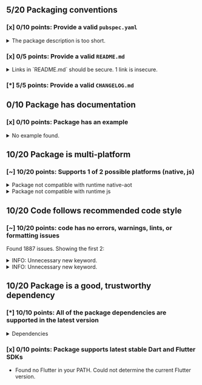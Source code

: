 ## 5/20 Packaging conventions

### [x] 0/10 points: Provide a valid `pubspec.yaml`

<details>
<summary>
The package description is too short.
</summary>

Add more detail to the `description` field of `pubspec.yaml`. Use 60 to 180 characters to describe the package, what it does, and its target use case.
</details>

### [x] 0/5 points: Provide a valid `README.md`

<details>
<summary>
Links in `README.md` should be secure. 1 link is insecure.
</summary>

`README.md:319:55`

```
    ╷
319 │ <li>With <code>github.css</code> (c) Vasily Polovnyov <a href="mailto:vast@whiteants.net">vast@whiteants.net</a></li>
    │                                                       ^^^^^^^^^^^^^^^^^^^^^^^^^^^^^^^^^^^^
    ╵
```

Use `https` URLs instead.
</details>

### [*] 5/5 points: Provide a valid `CHANGELOG.md`


## 0/10 Package has documentation

### [x] 0/10 points: Package has an example

<details>
<summary>
No example found.
</summary>

See [package layout](https://dart.dev/tools/pub/package-layout#examples) guidelines on how to add an example.
</details>

## 10/20 Package is multi-platform

### [~] 10/20 points: Supports 1 of 2 possible platforms (**native**, js)

<details>
<summary>
Package not compatible with runtime native-aot
</summary>

Because:
* `package:dartdoc/dartdoc.dart` that imports:
* `package:dartdoc/src/html/html_generator.dart` that imports:
* `package:dartdoc/src/html/templates.dart` that imports:
* `package:dartdoc/src/third_party/pkg/mustache4dart/lib/mustache4dart.dart` that imports:
* `package:dartdoc/src/third_party/pkg/mustache4dart/lib/mustache_context.dart` that imports:
* `package:dartdoc/src/third_party/pkg/mustache4dart/lib/src/mirrors.dart` that imports:
* `dart:mirrors`
</details>
<details>
<summary>
Package not compatible with runtime js
</summary>

Because:
* `package:dartdoc/dartdoc.dart` that imports:
* `package:dartdoc/src/element_type.dart` that imports:
* `package:dartdoc/src/model.dart` that imports:
* `package:package_config/discovery.dart` that imports:
* `package:package_config/src/packages_io_impl.dart` that imports:
* `package:package_config/src/util_io.dart` that imports:
* `dart:io`
</details>

## 10/20 Code follows recommended code style

### [~] 10/20 points: code has no errors, warnings, lints, or formatting issues

Found 1887 issues. Showing the first 2:

<details>
<summary>
INFO: Unnecessary new keyword.
</summary>

`bin/dartdoc.dart:27:5`

```
   ╷
27 │ ┌     new DartdocOptionArgOnly<bool>('help', false,
28 │ │         abbr: 'h', help: 'Show command help.', negatable: false),
   │ └────────────────────────────────────────────────────────────────^
   ╵
```

To reproduce make sure you are using [pedantic](https://pub.dev/packages/pedantic#using-the-lints) and run `dartanalyzer bin/dartdoc.dart`
</details>
<details>
<summary>
INFO: Unnecessary new keyword.
</summary>

`bin/dartdoc.dart:29:5`

```
   ╷
29 │ ┌     new DartdocOptionArgOnly<bool>('version', false,
30 │ │         help: 'Display the version for $name.', negatable: false),
   │ └─────────────────────────────────────────────────────────────────^
   ╵
```

To reproduce make sure you are using [pedantic](https://pub.dev/packages/pedantic#using-the-lints) and run `dartanalyzer bin/dartdoc.dart`
</details>

## 10/20 Package is a good, trustworthy dependency

### [*] 10/10 points: All of the package dependencies are supported in the latest version

<details>
<summary>
Dependencies
</summary>

|Package|Constraint|Compatible|Latest|
|:-|:-|:-|:-|
|[`analyzer`]|^0.33.0|0.33.6+1|0.39.12|
|[`args`]|>=1.4.1 <2.0.0|1.6.0|1.6.0|
|[`collection`]|^1.2.0|1.14.13|1.14.13|
|[`crypto`]|^2.0.6|2.1.5|2.1.5|
|[`html`]|>=0.12.1 <0.14.0|0.13.4+2|0.14.0+3|
|[`http_parser`]|>=3.0.3 <4.0.0|3.1.4|3.1.4|
|[`logging`]|^0.11.3+1|0.11.4|0.11.4|
|[`markdown`]|^2.0.0|2.1.5|2.1.5|
|[`package_config`]|>=0.1.5 <2.0.0|1.9.3|1.9.3|
|[`path`]|^1.3.0|1.7.0|1.7.0|
|[`process`]|^3.0.5|3.0.13|3.0.13|
|[`pub_semver`]|^1.3.7|1.4.4|1.4.4|
|[`quiver`]|^2.0.0|2.1.3|2.1.3|
|[`resource`]|^2.1.2|2.1.7|2.1.7|
|[`stack_trace`]|^1.4.2|1.9.5|1.9.5|
|[`yaml`]|^2.1.0|2.2.1|2.2.1|
|**Transitive dependencies**|
|[`async`]|-|2.4.2|2.4.2|
|[`charcode`]|-|1.1.3|1.1.3|
|[`convert`]|-|2.1.1|2.1.1|
|[`csslib`]|-|0.15.0|0.16.1|
|[`file`]|-|5.2.1|5.2.1|
|[`front_end`]|-|0.1.6+9|0.1.29|
|[`intl`]|-|0.16.1|0.16.1|
|[`js`]|-|0.6.2|0.6.2|
|[`kernel`]|-|0.3.6+9|0.3.29|
|[`matcher`]|-|0.12.8|0.12.8|
|[`node_interop`]|-|1.1.1|1.1.1|
|[`node_io`]|-|1.1.1|1.1.1|
|[`pedantic`]|-|1.9.1|1.9.1|
|[`platform`]|-|2.2.1|2.2.1|
|[`plugin`]|-|0.2.0+3|0.2.0+3|
|[`source_span`]|-|1.7.0|1.7.0|
|[`string_scanner`]|-|1.0.5|1.0.5|
|[`term_glyph`]|-|1.1.0|1.1.0|
|[`typed_data`]|-|1.2.0|1.2.0|
|[`utf`]|-|0.9.0+5|0.9.0+5|
|[`watcher`]|-|0.9.7+15|0.9.7+15|

To reproduce run `pub outdated --no-dev-dependencies --up-to-date --no-dependency-overrides`.

[`analyzer`]: https://pub.dev/packages/analyzer
[`args`]: https://pub.dev/packages/args
[`collection`]: https://pub.dev/packages/collection
[`crypto`]: https://pub.dev/packages/crypto
[`html`]: https://pub.dev/packages/html
[`http_parser`]: https://pub.dev/packages/http_parser
[`logging`]: https://pub.dev/packages/logging
[`markdown`]: https://pub.dev/packages/markdown
[`package_config`]: https://pub.dev/packages/package_config
[`path`]: https://pub.dev/packages/path
[`process`]: https://pub.dev/packages/process
[`pub_semver`]: https://pub.dev/packages/pub_semver
[`quiver`]: https://pub.dev/packages/quiver
[`resource`]: https://pub.dev/packages/resource
[`stack_trace`]: https://pub.dev/packages/stack_trace
[`yaml`]: https://pub.dev/packages/yaml
[`async`]: https://pub.dev/packages/async
[`charcode`]: https://pub.dev/packages/charcode
[`convert`]: https://pub.dev/packages/convert
[`csslib`]: https://pub.dev/packages/csslib
[`file`]: https://pub.dev/packages/file
[`front_end`]: https://pub.dev/packages/front_end
[`intl`]: https://pub.dev/packages/intl
[`js`]: https://pub.dev/packages/js
[`kernel`]: https://pub.dev/packages/kernel
[`matcher`]: https://pub.dev/packages/matcher
[`node_interop`]: https://pub.dev/packages/node_interop
[`node_io`]: https://pub.dev/packages/node_io
[`pedantic`]: https://pub.dev/packages/pedantic
[`platform`]: https://pub.dev/packages/platform
[`plugin`]: https://pub.dev/packages/plugin
[`source_span`]: https://pub.dev/packages/source_span
[`string_scanner`]: https://pub.dev/packages/string_scanner
[`term_glyph`]: https://pub.dev/packages/term_glyph
[`typed_data`]: https://pub.dev/packages/typed_data
[`utf`]: https://pub.dev/packages/utf
[`watcher`]: https://pub.dev/packages/watcher

</details>

### [x] 0/10 points: Package supports latest stable Dart and Flutter SDKs

* Found no Flutter in your PATH. Could not determine the current Flutter version.
